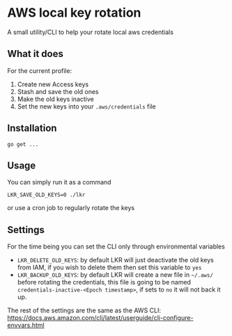 # AWS local key rotation

A small utility/CLI to help your rotate local aws credentials

## What it does
For the current profile:

1. Create new Access keys
2. Stash and save the old ones
3. Make the old keys inactive
4. Set the new keys into your `.aws/credentials` file


## Installation

```
go get ...
```

## Usage
You can simply run it as a command

```
LKR_SAVE_OLD_KEYS=0 ./lkr
``` 

or use a cron job to regularly rotate the keys

## Settings
For the time being you can set the CLI only through environmental variables

- `LKR_DELETE_OLD_KEYS`: by default LKR will just deactivate the old keys from IAM, if you wish to delete them then set this
  variable to `yes`
- `LKR_BACKUP_OLD_KEYS`:
  by default LKR will create a new file in `~/.aws/` before rotating the credentials, this file is going to be named `credentials-inactive-<Epoch timestamp>`, 
  if sets to `no` it will not back it up.
  
  
The rest of the settings are the same as the AWS CLI: https://docs.aws.amazon.com/cli/latest/userguide/cli-configure-envvars.html